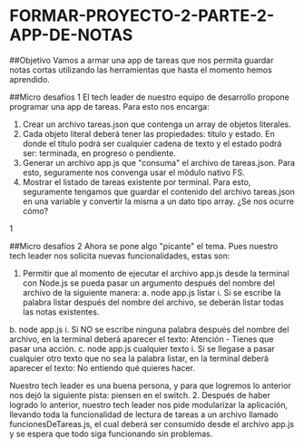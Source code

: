 # FORMAR-PROYECTO-2-PARTE-2-APP-DE-NOTAS
##Objetivo
Vamos a armar una app de tareas que nos permita guardar notas cortas utilizando las
herramientas que hasta el momento hemos aprendido.

##Micro desafíos 1
El tech leader de nuestro equipo de desarrollo propone programar una app de tareas. Para esto
nos encarga:

1. Crear un archivo tareas.json que contenga un array de objetos literales.
2. Cada objeto literal deberá tener las propiedades: titulo y estado. En donde el
título podrá ser cualquier cadena de texto y el estado podrá ser: terminada, en
progreso o pendiente.
3. Generar un archivo app.js que "consuma" el archivo de tareas.json. Para esto,
seguramente nos convenga usar el módulo nativo FS.
4. Mostrar el listado de tareas existente por terminal. Para esto, seguramente
tengamos que guardar el contenido del archivo tareas.json en una variable y
convertir la misma a un dato tipo array. ¿Se nos ocurre cómo?

1

##Micro desafíos 2
Ahora se pone algo "picante" el tema. Pues nuestro tech leader nos solicita nuevas
funcionalidades, estas son:

1. Permitir que al momento de ejecutar el archivo app.js desde la terminal con
Node.js se pueda pasar un argumento después del nombre del archivo de la
siguiente manera:
a. node app.js listar
i. Si se escribe la palabra listar después del nombre del archivo, se
deberán listar todas las notas existentes.

b. node app.js
i. Si NO se escribe ninguna palabra después del nombre del archivo,
en la terminal deberá aparecer el texto: Atención - Tienes que
pasar una acción.
c. node app.js cualquier texto
i. Si se llegase a pasar cualquier otro texto que no sea la palabra
listar, en la terminal deberá aparecer el texto: No entiendo qué
quieres hacer.

Nuestro tech leader es una buena persona, y para que logremos lo anterior nos
dejó la siguiente pista: piensen en el switch.
2. Después de haber logrado lo anterior, nuestro tech leader nos pide modularizar la
aplicación, llevando toda la funcionalidad de lectura de tareas a un archivo
llamado funcionesDeTareas.js, el cual deberá ser consumido desde el archivo
app.js y se espera que todo siga funcionando sin problemas.